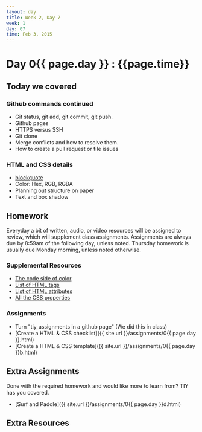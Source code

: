 ```yaml
---
layout: day
title: Week 2, Day 7
week: 1
day: 07
time: Feb 3, 2015
---
```


# Day 0{{ page.day }} : {{page.time}}


## Today we covered

### Github commands continued
* Git status, git add, git commit, git push.
* Github pages
* HTTPS versus SSH
* Git clone
* Merge conflicts and how to resolve them.
* How to create a pull request or file issues

### HTML and CSS details
* [blockquote](https://developer.mozilla.org/en-US/docs/Web/HTML/Element/blockquote)
* Color: Hex, RGB, RGBA
* Planning out structure on paper
* Text and box shadow

<!-- ### Code / problem-solving on the web
* How to Google, correctly.
* StackOverflow
* CSS-tricks
* Twitter
* Self-reliance -->

<!-- ### Accessibility on the web
* [A11y Project Checklist](http://a11yproject.com/checklist.html)
* [W3c on accessibility](http://www.w3.org/WAI/intro/accessibility.php) -->

<!-- ### General understanding of Design
* The art of looking: breaking down existing websites into elements / reverse engineering, looking for inspiration, and learning how to be analytical with design
* “design is always visualizing an idea. It’s definitely about drawing attention. its about informing. It’s about distance reading. It’s also about symbolizing something… because like poetry you have to get the essences of something.” — Inge Druckey, [Teaching to see](http://vimeo.com/45232468)
* Breaking apart the different elements of a website: typography, grid, icons, links, navigation, content. -->

## Homework
Everyday a bit of written, audio, or video resources will be assigned to review, which will supplement class assignments. Assignments are always due by 8:59am of the following day, unless noted. Thursday homework is usually due Monday morning, unless noted otherwise.

### Supplemental Resources
* [The code side of color](http://www.smashingmagazine.com/2012/10/04/the-code-side-of-color/)
* [List of HTML tags](https://developer.mozilla.org/en-US/docs/Web/HTML/Element)
* [List of HTML attributes](https://developer.mozilla.org/en-US/docs/Web/HTML/Attributes)
* [All the CSS properties](https://developer.mozilla.org/en-US/docs/Web/CSS/Reference)


### Assignments
* Turn "tiy_assignments in a github page" (We did this in class)
* [Create a HTML & CSS checklist]({{ site.url }}/assignments/0{{ page.day }}.html)
* [Create a HTML & CSS template]({{ site.url }}/assignments/0{{ page.day }}b.html)


## Extra Assignments
Done with the required homework and would like more to learn from? TIY has you covered.

* [Surf and Paddle]({{ site.url }}/assignments/0{{ page.day }}d.html)


## Extra Resources
